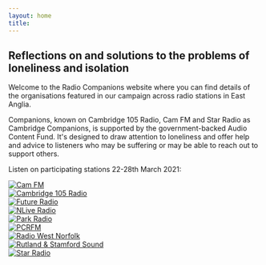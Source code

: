 ```yaml
---
layout: home
title: 
---
```

<h2>Reflections on and solutions to the problems of loneliness and isolation</h2>

Welcome to the Radio Companions website where you can find details of the organisations featured in our campaign across radio stations in East Anglia.

Companions, known on Cambridge 105 Radio, Cam FM and Star Radio as Cambridge Companions, is supported by the government-backed Audio Content Fund. It's designed to draw attention to loneliness and offer help and advice to listeners who may be suffering or may be able to reach out to support others.

Listen on participating stations 22-28th March 2021:

<div class="container">
	<div class="row">
		<div class="col-sm">
			<div class="station-logo">
				<a href="https://www.camfm.co.uk" target="_blank"><img src="{{ "/assets/logos/stations/camfm.png" | relative_url }}" alt="Cam FM" /></a>
			</div>
		</div>
		<div class="col-sm">
			<div class="station-logo">
				<a href="https://www.cambridge105.co.uk" target="_blank"><img src="{{ "/assets/logos/stations/cambridge105radio.png" | relative_url }}" alt="Cambridge 105 Radio" /></a>
			</div>
		</div>
		<div class="col-sm">
			<div class="station-logo">
				<a href="http://www.futureradio.co.uk" target="_blank"><img src="{{ "/assets/logos/stations/futureradio.png" | relative_url }}" alt="Future Radio" /></a>
			</div>
		</div>
		<div class="col-sm">
			<div class="station-logo">
				<a href="https://www.nliveradio.com" target="_blank"><img src="{{ "/assets/logos/stations/nlive.png" | relative_url }}" alt="NLive Radio" /></a>
			</div>
		</div>
		<div class="col-sm">
			<div class="station-logo">
				<a href="http://www.parkradio.co.uk" target="_blank"><img src="{{ "/assets/logos/stations/parkradio.png" | relative_url }}" alt="Park Radio" /></a>
			</div>
		</div>
		<div class="col-sm">
			<div class="station-logo">
				<a href="https://www.pcrfm.co.uk" target="_blank"><img src="{{ "/assets/logos/stations/pcr.png" | relative_url }}" alt="PCRFM" /></a>
			</div>
		</div>
		<div class="col-sm">
			<div class="station-logo">
				<a href="https://www.radiowestnorfolk.co.uk/" target="_blank"><img src="{{ "/assets/logos/stations/radiowestnorfolk.png" | relative_url }}" alt="Radio West Norfolk" /></a>
			</div>
		</div>
		<div class="col-sm">
			<div class="station-logo">
				<a href="https://www.rutlandandstamfordsound.co.uk/" target="_blank"><img src="{{ "/assets/logos/stations/rutlandstamford.png" | relative_url }}" alt="Rutland & Stamford Sound" /></a>
			</div>
		</div>
		<div class="col-sm">
			<div class="station-logo">
				<a href="https://www.star.radio" target="_blank"><img src="{{ "/assets/logos/stations/starradio.png" | relative_url }}" alt="Star Radio" /></a>
			</div>
		</div>
	</div>
</div>